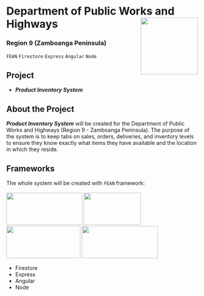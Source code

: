 # Department of Public Works and Highways <img src="https://upload.wikimedia.org/wikipedia/commons/thumb/3/3a/Department_of_Public_Works_and_Highways_%28DPWH%29.svg/1024px-Department_of_Public_Works_and_Highways_%28DPWH%29.svg.png" width="150" height="150" align="right"> 
### Region 9 (Zamboanga Peninsula)
`FEAN` `Firestore` `Express` `Angular` `Node`

## Project
* **_Product Inventory System_**

## About the Project
**_Product Inventory System_** will be created for the Department of Public Works and Highways (Region 9 - Zamboanga Peninsula). The purpose of the system is to keep tabs on sales, orders, deliveries, and inventory levels to ensure they know exactly what items they have available and the location in which they reside. 

## Frameworks
The whole system will be created with `FEAN` framework: <br/>
<br/>
<img src="https://miro.medium.com/max/1400/1*a2Da_CQHUsSKTCTRI2tYhQ.png" width="200" height="85">
<img src="https://upload.wikimedia.org/wikipedia/commons/6/64/Expressjs.png" width="150" height="85">
<img src="https://www.vectorlogo.zone/logos/angular/angular-ar21.png" width="195" height="85">
<img src="https://www.vectorlogo.zone/logos/nodejs/nodejs-ar21.png" width="200" height="85">


* Firestore
* Express
* Angular
* Node


